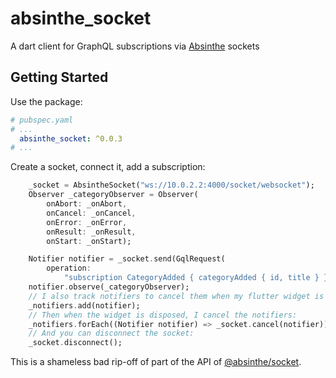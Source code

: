 # absinthe_socket

A dart client for GraphQL subscriptions via [Absinthe](https://absinthe-graphql.org/) sockets

## Getting Started

Use the package:

```yaml
# pubspec.yaml
# ...
  absinthe_socket: ^0.0.3
# ...
```

Create a socket, connect it, add a subscription:

```dart
    _socket = AbsintheSocket("ws://10.0.2.2:4000/socket/websocket");
    Observer _categoryObserver = Observer(
        onAbort: _onAbort,
        onCancel: _onCancel,
        onError: _onError,
        onResult: _onResult,
        onStart: _onStart);

    Notifier notifier = _socket.send(GqlRequest(
        operation:
            "subscription CategoryAdded { categoryAdded { id, title } }"));
    notifier.observe(_categoryObserver);
    // I also track notifiers to cancel them when my flutter widget is disposed of
    _notifiers.add(notifier);
    // Then when the widget is disposed, I cancel the notifiers:
    _notifiers.forEach((Notifier notifier) => _socket.cancel(notifier))
    // And you can disconnect the socket:
    _socket.disconnect();
```

This is a shameless bad rip-off of part of the API of [@absinthe/socket](https://github.com/absinthe-graphql/absinthe-socket).
